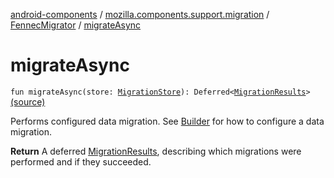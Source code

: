 [android-components](../../index.md) / [mozilla.components.support.migration](../index.md) / [FennecMigrator](index.md) / [migrateAsync](./migrate-async.md)

# migrateAsync

`fun migrateAsync(store: `[`MigrationStore`](../../mozilla.components.support.migration.state/-migration-store/index.md)`): Deferred<`[`MigrationResults`](../-migration-results.md)`>` [(source)](https://github.com/mozilla-mobile/android-components/blob/master/components/support/migration/src/main/java/mozilla/components/support/migration/FennecMigrator.kt#L463)

Performs configured data migration. See [Builder](-builder/index.md) for how to configure a data migration.

**Return**
A deferred [MigrationResults](../-migration-results.md), describing which migrations were performed and if they succeeded.

